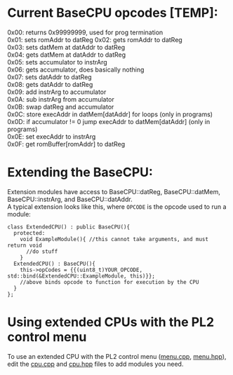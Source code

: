 # Current BaseCPU opcodes [TEMP]:  
0x00: returns 0x99999999, used for prog termination   
0x01: sets romAddr to datReg
0x02: gets romAddr to datReg  
0x03: sets datMem at datAddr to datReg  
0x04: gets datMem at datAddr to datReg  
0x05: sets accumulator to instrArg  
0x06: gets accumulator, does basically nothing  
0x07: sets datAddr to datReg  
0x08: gets datAddr to datReg  
0x09: add instrArg to accumulator   
0x0A: sub instrArg from accumulator   
0x0B: swap datReg and accumulator   
0x0C: store execAddr in datMem[datAddr] for loops (only in programs)  
0x0D: if accumulator != 0 jump execAddr to datMem[datAddr] (only in programs)   
0x0E: set execAddr to instrArg  
0x0F: get romBuffer[romAddr] to datReg  

# Extending the BaseCPU:
Extension modules have access to BaseCPU::datReg, BaseCPU::datMem, BaseCPU::instrArg, and BaseCPU::datAddr.    
A typical extension looks like this, where `OPCODE` is the opcode used to run a module:    
<pre><code>class ExtendedCPU() : public BaseCPU(){    
  protected:    
    void ExampleModule(){ //this cannot take arguments, and must return void    
      //do stuff    
    }   
  ExtendedCPU() : BaseCPU(){    
    this->opCodes = {{(uint8_t)YOUR_OPCODE, std::bind(&ExtendedCPU::ExampleModule, this)}};
    //above binds opcode to function for execution by the CPU     
  }    
};</code></pre>

# Using extended CPUs with the PL2 control menu   
To use an extended CPU with the PL2 control menu ([menu.cpp](menu.cpp), [menu.hpp](headers\menu.hpp)), edit the [cpu.cpp](cpu.cpp) and [cpu.hpp](headers/cpu.hpp) files to add modules you need.
